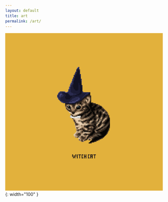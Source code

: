 ```yaml
---
layout: default
title: art
permalink: /art/
---
```


![pixel cat](/assets/pixelcat.png){: width="100" }
